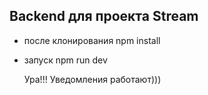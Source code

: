 ## Backend для проекта Stream

- после клонирования npm install
- запуск npm run dev

  Ура!!! Уведомления работают)))
